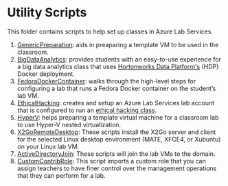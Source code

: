 # Utility Scripts

This folder contains scripts to help set up classes in Azure Lab Services.

1. [GenericPreparation](./GenericPreparation/): aids in preaparing a template VM to be used in the classroom.
2. [BigDataAnalytics](./BigDataAnalytics/): provides students with an easy-to-use experience for a big data analytics class that uses [Hortonworks Data Platform's](https://www.cloudera.com/products/hdp.html) (HDP) Docker deployment.
3. [FedoraDockerContainer](./FedoraDockerContainer/): walks through the high-level steps for configuring a lab that runs a Fedora Docker container on the student’s lab VM.
4. [EthicalHacking](./EthicalHacking/): creates and setup an Azure Lab Services lab account that is configured to run an [ethical hacking class](https://docs.microsoft.com/en-us/azure/lab-services/classroom-labs/class-type-ethical-hacking).
5. [HyperV](./HyperV/): helps preparing a template virtual machine for a classroom lab to use Hyper-V nested virtualization.
6. [X2GoRemoteDesktop](./X2GoRemoteDesktop/): These scripts install the X2Go server and client for the selected Linux desktop environment (MATE, XFCE4, or Xubuntu) on your Linux lab VM. 
7. [ActiveDirectoryJoin](./ActiveDirectoryJoin): These scripts will join the lab VMs to the domain.
8. [CustomContribRole](./CustomContribRole): This script imports a custom role that you can assign teachers to have finer control over the management operations that they can perform for a lab.
